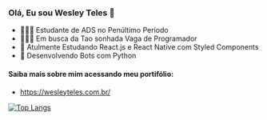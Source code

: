 ### Olá, Eu sou Wesley Teles 👋
- 👨🏽‍🎓 Estudante de ADS no Penúltimo Período
- 👨🏽‍💻 Em busca da Tao sonhada Vaga de Programador
- 📝 Atulmente Estudando React.js e React Native com Styled Components
- 🤖 Desenvolvendo Bots com Python

#### Saiba mais sobre mim acessando meu portifólio:
- https://wesleyteles.com.br/

[![Top Langs](https://github-readme-stats.vercel.app/api/top-langs/?username=WesleyTTeles&hide_progress=true&theme=transparent)](https://github.com/WesleyTTeles/github-readme-stats)
